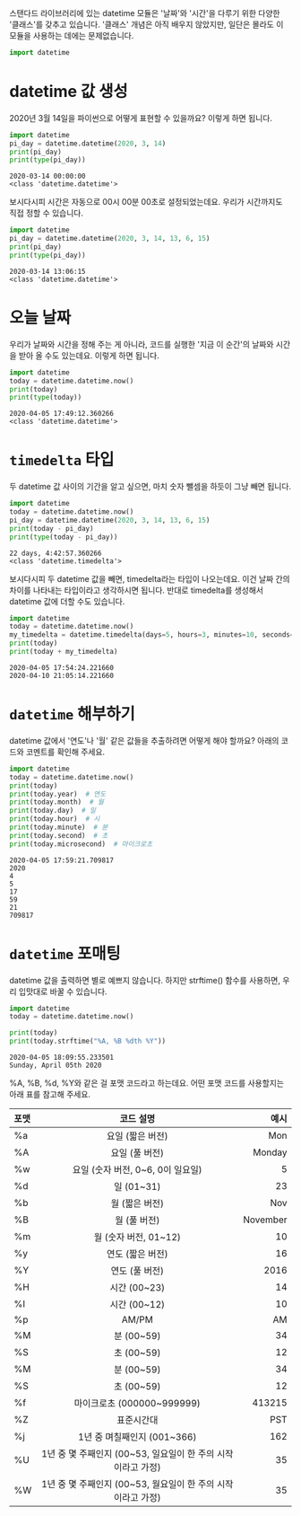 스탠다드 라이브러리에 있는 datetime 모듈은 '날짜'와 '시간'을 다루기 위한 다양한 '클래스'를 갖추고 있습니다. '클래스' 개념은 아직 배우지 않았지만, 일단은 몰라도 이 모듈을 사용하는 데에는 문제없습니다.


```python
import datetime
```

# datetime 값 생성
2020년 3월 14일을 파이썬으로 어떻게 표현할 수 있을까요? 이렇게 하면 됩니다.

```python
import datetime
pi_day = datetime.datetime(2020, 3, 14)
print(pi_day)
print(type(pi_day))
```
```
2020-03-14 00:00:00
<class 'datetime.datetime'>
```
보시다시피 시간은 자동으로 00시 00분 00초로 설정되었는데요. 우리가 시간까지도 직접 정할 수 있습니다.

```python
import datetime
pi_day = datetime.datetime(2020, 3, 14, 13, 6, 15)
print(pi_day)
print(type(pi_day))
```
```text
2020-03-14 13:06:15
<class 'datetime.datetime'>
```
# 오늘 날짜
우리가 날짜와 시간을 정해 주는 게 아니라, 코드를 실행한 '지금 이 순간'의 날짜와 시간을 받아 올 수도 있는데요. 이렇게 하면 됩니다.

```python
import datetime
today = datetime.datetime.now()
print(today)
print(type(today))
```
```text
2020-04-05 17:49:12.360266
<class 'datetime.datetime'>
```

# `timedelta` 타입
두 datetime 값 사이의 기간을 알고 싶으면, 마치 숫자 뺄셈을 하듯이 그냥 빼면 됩니다.

```python
import datetime
today = datetime.datetime.now()
pi_day = datetime.datetime(2020, 3, 14, 13, 6, 15)
print(today - pi_day)
print(type(today - pi_day))
```
```text
22 days, 4:42:57.360266
<class 'datetime.timedelta'>
```
보시다시피 두 datetime 값을 빼면, timedelta라는 타입이 나오는데요. 이건 날짜 간의 차이를 나타내는 타입이라고 생각하시면 됩니다. 반대로 timedelta를 생성해서 datetime 값에 더할 수도 있습니다.

```python
import datetime
today = datetime.datetime.now()
my_timedelta = datetime.timedelta(days=5, hours=3, minutes=10, seconds=50)
print(today)
print(today + my_timedelta)
```
```text
2020-04-05 17:54:24.221660
2020-04-10 21:05:14.221660
```

# `datetime` 해부하기
datetime 값에서 '연도'나 '월' 같은 값들을 추출하려면 어떻게 해야 할까요? 아래의 코드와 코멘트를 확인해 주세요.

```python
import datetime
today = datetime.datetime.now()
print(today)
print(today.year)  # 연도
print(today.month)  # 월
print(today.day)  # 일
print(today.hour)  # 시
print(today.minute)  # 분
print(today.second)  # 초
print(today.microsecond)  # 마이크로초
```

```text
2020-04-05 17:59:21.709817
2020
4
5
17
59
21
709817
```

# `datetime` 포매팅
datetime 값을 출력하면 별로 예쁘지 않습니다. 하지만 strftime() 함수를 사용하면, 우리 입맛대로 바꿀 수 있습니다.

```python
import datetime
today = datetime.datetime.now()

print(today)
print(today.strftime("%A, %B %dth %Y"))
```
```text
2020-04-05 18:09:55.233501
Sunday, April 05th 2020
```

%A, %B, %d, %Y와 같은 걸 포맷 코드라고 하는데요. 어떤 포맷 코드를 사용할지는 아래 표를 참고해 주세요.

| 포맷  |          코드 설명          |        예시 |
|:----|:-----------------------:|----------:|
| %a  |       요일 (짧은 버전)        |       Mon |
| %A	 |        요일 (풀 버전)        |   	Monday |        
| %w	 | 요일 (숫자 버전, 0~6, 0이 일요일) |         5 |
| %d  |       	일 (01~31)        |       	23 |
| %b	 |       월 (짧은 버전)	        |       Nov |
| %B  |        	월 (풀 버전)        | 	November |
| %m	 |    월 (숫자 버전, 01~12)	    |        10 |
| %y	 |       연도 (짧은 버전)	       |        16 |
| %Y  |       연도 (풀 버전)	        |      2016 |
| %H  |       시간 (00~23)	       |        14 |
| %I  |       	시간 (00~12)       |       	10 |
| %p	 |         AM/PM	          |        AM |
| %M  |        분 (00~59)        |        34 |
| %S  |        초 (00~59)        |        12 |
| %M  |        분 (00~59)        |        34 |
| %S  |       초 (00~59)         |        12 |
| %f	 |      마이크로초 (000000~999999)	 |    413215 |
| %Z  |           표준시간대              |       PST |
| %j  |       1년 중 며칠째인지 (001~366)                  |       162 |
| %U  |           1년 중 몇 주째인지 (00~53, 일요일이 한 주의 시작이라고 가정)              |        35 |
| %W  |           1년 중 몇 주째인지 (00~53, 월요일이 한 주의 시작이라고 가정)              |        35 |




